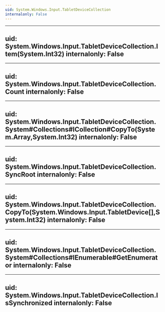 ```yaml
---
uid: System.Windows.Input.TabletDeviceCollection
internalonly: False
---
```


---
uid: System.Windows.Input.TabletDeviceCollection.Item(System.Int32)
internalonly: False
---

---
uid: System.Windows.Input.TabletDeviceCollection.Count
internalonly: False
---

---
uid: System.Windows.Input.TabletDeviceCollection.System#Collections#ICollection#CopyTo(System.Array,System.Int32)
internalonly: False
---

---
uid: System.Windows.Input.TabletDeviceCollection.SyncRoot
internalonly: False
---

---
uid: System.Windows.Input.TabletDeviceCollection.CopyTo(System.Windows.Input.TabletDevice[],System.Int32)
internalonly: False
---

---
uid: System.Windows.Input.TabletDeviceCollection.System#Collections#IEnumerable#GetEnumerator
internalonly: False
---

---
uid: System.Windows.Input.TabletDeviceCollection.IsSynchronized
internalonly: False
---
